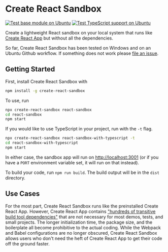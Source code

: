 # Create React Sandbox

[![Test base module on Ubuntu](https://github.com/bruce-x-wu/create-react-sandbox/actions/workflows/workflow_js.yml/badge.svg)](https://github.com/bruce-x-wu/create-react-sandbox/actions/workflows/workflow_js.yml)
[![Test TypeScript support on Ubuntu](https://github.com/bruce-x-wu/create-react-sandbox/actions/workflows/workflow_ts.yml/badge.svg)](https://github.com/bruce-x-wu/create-react-sandbox/actions/workflows/workflow_ts.yml)

Create a lightweight React sandbox on your local system that runs like [Create React App](https://github.com/facebook/create-react-app) but without all the dependencies.

So far, Create React Sandbox has been tested on Windows and on an Ubuntu Github workflow. If something does not work please [file an issue](https://github.com/bruce-x-wu/create-react-sandbox/issues).

## Getting Started

First, install Create React Sandbox with

```bash
npm install -g create-react-sandbox
```

To use, run

```bash
npx create-react-sandbox react-sandbox
cd react-sandbox
npm start
```

If you would like to use TypeScript in your project, run with the `-t` flag.

```bash
npx create-react-sandbox react-sandbox-with-typescript -t
cd react-sandbox-with-typescript
npm start
```

In either case, the sandbox app will run on [http://localhost:3001](http://localhost:3001) (or if you have a `PORT` environment variable set, it will run on that instead).

To build your code, run `npm run build`. The build output will be in the `dist` directory.

## Use Cases

For the most part, Create React Sandbox runs like the preinstalled Create React App. However, Create React App contains ["hundreds of transitive build tool dependencies"](https://github.com/facebook/create-react-app#popular-alternatives) that are not necessary for most demos, tests, and small projects. The longer initialization time, the package size, and the boilerplate all become prohibitive to the actual coding. While the Webpack and Babel configurations are no longer obscured, Create React Sandbox allows users who don't need the heft of Create React App to get their code off the ground faster.
